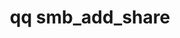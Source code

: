 ---
category: smb
command: smb_add_share
keywords: qq, qq_cli, smb_add_share
optional_options:
- alternate: []
  help: The ID of the tenant to which to add the share.
  name: --tenant-id
  required: false
- alternate: []
  help: Name of share.
  name: --name
  required: true
- alternate: []
  help: File system path.
  name: --fs-path
  required: true
- alternate: []
  help: Description of this share.
  name: --description
  required: false
- alternate: []
  help: Enable Access-Based Enumeration for this share.
  name: --access-based-enumeration-enabled
  required: false
- alternate: []
  help: Creates the specified file system path if the path does not exist already.
  name: --create-fs-path
  required: false
- alternate: []
  help: "\n                Change the default POSIX file create mode bits (octal)\
    \ for the specified SMB share.\n                These mode bits are applied to\
    \ new files as they are created. Note: If an\n                inheritable ACE\
    \ is present in the permissions ACL, this flag has no effect.\n              \
    \  "
  name: --default-file-create-mode
  required: false
- alternate: []
  help: "\n                Change the default POSIX directory create mode bits (octal)\
    \ for the specified SMB\n                share. These mode bits are applied to\
    \ new directories as they are created. Note: If\n                an inheritable\
    \ ACE is present in the permissions ACL, this flag has no effect.\n          \
    \      "
  name: --default-directory-create-mode
  required: false
- alternate: []
  help: "\n                Require encryption for all traffic for the specified share.\
    \ When set to true,\n                clients without encryption capability cannot\
    \ connect to this share.\n                "
  name: --require-encryption
  required: false
- alternate: []
  help: Print the raw JSON response.
  name: --json
  required: false
- alternate: []
  help: Grant no access.
  name: --no-access
  required: false
- alternate: []
  help: Grant everyone except guest read-only access.
  name: --read-only
  required: false
- alternate: []
  help: Grant everyone except guest full access.
  name: --all-access
  required: false
- alternate: []
  help: "\n            Grant read access to the specified trustees. For example: Everyone,\
    \ uid:1000, gid:1001,\n            sid:S-1-5-2-3-4, auth_id:500\n            "
  name: --grant-read-access
  required: false
- alternate: []
  help: Grant read-write access to these trustees.
  name: --grant-read-write-access
  required: false
- alternate: []
  help: Grant all access to these trustees.
  name: --grant-all-access
  required: false
- alternate: []
  help: Deny all access to these trustees.
  name: --deny-access
  required: false
- alternate: []
  help: "\n            The host addresses or subnet ranges for which access to to\
    \ this share are not limited by\n            network permissions. Access may still\
    \ be limited by share and file permissions.\n            "
  name: --full-control-hosts
  required: false
- alternate: []
  help: Address ranges which should be permitted read-only access at most.
  name: --read-only-hosts
  required: false
- alternate: []
  help: "\n            The host addresses or subnet ranges for which access to the\
    \ specified share is denied,\n            regardless of other permissions. Important:\
    \ Because using this flag alone results in all\n            hosts being denied,\
    \ use the correct --full-control-hosts or --read-only-hosts flags as\n       \
    \     necessary.\n            "
  name: --deny-hosts
  required: false
- alternate: []
  help: "\n            Deny all access to this share. Important: To avoid configuration\
    \ issues, do not apply\n            this flag alongside any others.\n        \
    \    "
  name: --deny-all-hosts
  required: false
permalink: /qq-cli-command-guide/smb/smb_add_share.html
positional_options: []
sidebar: qq_cli_command_reference_sidebar
summary: This section explains how to use the <code>qq smb_add_share</code> command.
synopsis: Add a new SMB share
title: qq smb_add_share
usage: "qq smb_add_share [-h] [--tenant-id TENANT_ID] --name NAME --fs-path FS_PATH\
  \ [--description DESCRIPTION]\n    [--access-based-enumeration-enabled {true,false}]\
  \ [--create-fs-path] [--default-file-create-mode DEFAULT_FILE_CREATE_MODE]\n   \
  \ [--default-directory-create-mode DEFAULT_DIRECTORY_CREATE_MODE] [--require-encryption\
  \ {true,false}] [--json]\n    [--no-access | --read-only | --all-access] [--grant-read-access\
  \ TRUSTEE [TRUSTEE ...]]\n    [--grant-read-write-access TRUSTEE [TRUSTEE ...]]\
  \ [--grant-all-access TRUSTEE [TRUSTEE ...]]\n    [--deny-access TRUSTEE [TRUSTEE\
  \ ...]] [--full-control-hosts IP/RANGE [IP/RANGE ...]] [--read-only-hosts IP/RANGE\
  \ [IP/RANGE ...]]\n    [--deny-hosts IP/RANGE [IP/RANGE ...]] [--deny-all-hosts]"
zendesk_source: qq CLI Command Guide

---